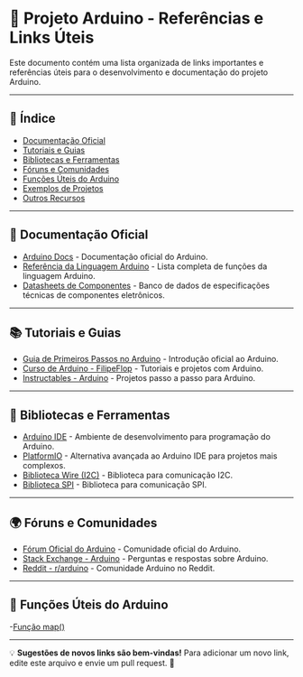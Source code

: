 # 🔌 Projeto Arduino - Referências e Links Úteis  

Este documento contém uma lista organizada de links importantes e referências úteis para o desenvolvimento e documentação do projeto Arduino.  

---

## 📂 Índice  
- [Documentação Oficial](#documentação-oficial)  
- [Tutoriais e Guias](#tutoriais-e-guias)  
- [Bibliotecas e Ferramentas](#bibliotecas-e-ferramentas)  
- [Fóruns e Comunidades](#fóruns-e-comunidades)  
- [Funções Úteis do Arduino](#funções-úteis-do-arduino)  
- [Exemplos de Projetos](#exemplos-de-projetos)  
- [Outros Recursos](#outros-recursos)  

---

## 📖 Documentação Oficial  
- [Arduino Docs](https://docs.arduino.cc/) - Documentação oficial do Arduino.  
- [Referência da Linguagem Arduino](https://www.arduino.cc/reference/en/) - Lista completa de funções da linguagem Arduino.  
- [Datasheets de Componentes](https://www.alldatasheet.com/) - Banco de dados de especificações técnicas de componentes eletrônicos.  

---

## 📚 Tutoriais e Guias  
- [Guia de Primeiros Passos no Arduino](https://www.arduino.cc/en/Guide) - Introdução oficial ao Arduino.  
- [Curso de Arduino - FilipeFlop](https://www.filipeflop.com/blog/arduino/) - Tutoriais e projetos com Arduino.  
- [Instructables - Arduino](https://www.instructables.com/circuits/arduino/) - Projetos passo a passo para Arduino.  

---

## 🔧 Bibliotecas e Ferramentas  
- [Arduino IDE](https://www.arduino.cc/en/software) - Ambiente de desenvolvimento para programação do Arduino.  
- [PlatformIO](https://platformio.org/) - Alternativa avançada ao Arduino IDE para projetos mais complexos.  
- [Biblioteca Wire (I2C)](https://www.arduino.cc/en/reference/wire) - Biblioteca para comunicação I2C.  
- [Biblioteca SPI](https://www.arduino.cc/en/reference/SPI) - Biblioteca para comunicação SPI.  

---

## 🌍 Fóruns e Comunidades  
- [Fórum Oficial do Arduino](https://forum.arduino.cc/) - Comunidade oficial do Arduino.  
- [Stack Exchange - Arduino](https://arduino.stackexchange.com/) - Perguntas e respostas sobre Arduino.  
- [Reddit - r/arduino](https://www.reddit.com/r/arduino/) - Comunidade Arduino no Reddit.  

---

## 📌 Funções Úteis do Arduino  

-[Função map()](https://docs.arduino.cc/language-reference/en/functions/math/map/)

---

💡 **Sugestões de novos links são bem-vindas!** Para adicionar um novo link, edite este arquivo e envie um pull request. 🚀  
